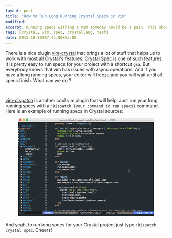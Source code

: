 ```yaml
---
layout: post
title: "How to Run Long Running Crystal Specs in Vim"
modified:
excerpt: Running specs withing a Vim someday could be a pain. This short post is about how to deal with long running Crystal specs in Vim.
tags: [crystal, vim, spec, crystallang, test]
date: 2015-10-16T07:42:00+03:00
---
```


There is a nice plugin [vim-crystal](https://github.com/rhysd/vim-crystal) that brings a lot of stuff
that helps us to work with most all Crystal's features.
Crystal [Spec](http://crystal-lang.org/api/Spec.html) is one of such features. It is pretty easy
to run specs for your project with a shortcut
`gsa`. But everybody knows that vim has issues with async operations.
And if you have a long running specs, your editor will freeze and you will wait until all specs finish.
What can we do ?

<br>

[vim-dispatch](https://github.com/tpope/vim-dispatch) is another cool vim plugin that will help.
Just run your long running specs with a `:Dispatch {your command to run specs}` command.
Here is an example of running specs in Crystal sources:

<figure>
  <img src="/images/crystal-spec-dispatch.gif">
</figure>

And yeah, to run long specs for your Crystal project just type `:Dispatch crystal spec`. Cheers!
